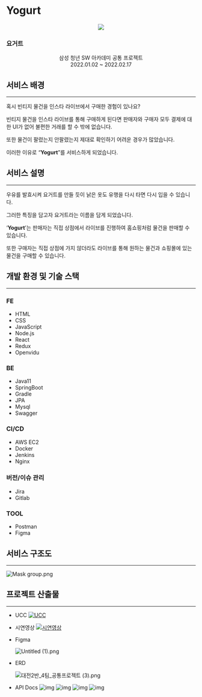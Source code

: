 # Yogurt


<p align="center"><img src="https://drive.google.com/uc?export=view&id=10NnYSznPhdb2o-w65mAXMRsZQt-2mZFT"></p>


### 요거트
<center>삼성 청년 SW 아카데미 공통 프로젝트</center>
<center>2022.01.02 ~ 2022.02.17</center>
                                                

## 서비스 배경

---

혹시 빈티지 물건을 인스타 라이브에서 구매한 경험이 있나요?

빈티지 물건을 인스타 라이브를 통해 구매하게 된다면 판매자와 구매자 모두 결제에 대한 UI가 없어 불편한 거래를 할 수 밖에 없습니다.

또한 물건이 팔렸는지 안팔렸는지 제대로 확인하기 어려운 경우가 많았습니다.

이러한 이유로 “**Yogurt**”를 서비스하게 되었습니다.

## 서비스 설명

---

우유를 발효시켜 요거트를 만들 듯이 낡은 옷도 유행을 다시 타면 다시 입을 수 있습니다.

그러한 특징을 담고자 요거트라는 이름을 담게 되었습니다.

‘**Yogurt**’는 판매자는 직접 상점에서 라이브를 진행하여 홈쇼핑처럼 물건을 판매할 수 있습니다.

또한 구매자는 직접 상점에 가지 않더라도 라이브를 통해 원하는 물건과 쇼핑몰에 있는 물건을 구매할 수 있습니다.

## 개발 환경 및 기술 스택

---

### FE

- HTML
- CSS
- JavaScript
- Node.js
- React
- Redux
- Openvidu

### BE

- Java11
- SpringBoot
- Gradle
- JPA
- Mysql
- Swagger

### CI/CD

- AWS EC2
- Docker
- Jenkins
- Nginx

### 버전/이슈 관리

- Jira
- Gitlab

### TOOL

- Postman
- Figma

## 서비스 구조도

---

![Mask group.png](https://drive.google.com/uc?export=view&id=1w3LBLmOWxpX-uv9vILwE8GO1wE9I4zO_)


## 프로젝트 산출물

---

- UCC
[![UCC](https://img.youtube.com/vi/8l9KzG_cTjI/0.jpg)](https://youtu.be/8l9KzG_cTjI)

- 시연영상
[![시연영상](https://img.youtube.com/vi/JyJoy9jd6KE/0.jpg)](https://youtu.be/JyJoy9jd6KE)  

- Figma
    
    ![Untitled (1).png](https://drive.google.com/uc?export=view&id=1q-Gc2e7n19akoPFTjb6QEpUuKUHfGkIy)
    
- ERD
    
    ![대전2반_4팀_공통프로젝트 (3).png](https://drive.google.com/uc?export=view&id=12Pv6pOlVgKthP5Oylt426FmfD0m_kfdc)
    
- API Docs
![img](https://drive.google.com/uc?export=view&id=1VVFaWFlulN6hAnJNP-sgz_s_3OjZqsfb)
![img](https://drive.google.com/uc?export=view&id=12M_7lj-iM_8bi3fNJxPF0iZzwtmy5ji3)
![img](https://drive.google.com/uc?export=view&id=1Rhu_YbIhWpUYix_FXThkzAk2GjfWyl9j)
![img](https://drive.google.com/uc?export=view&id=11_BDOMp8n_z0x2-4TMU3lE7GOmnMrOLm)